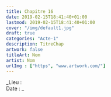 ```yaml
---
title: Chapitre 16
date: 2019-02-15T18:41:40+01:00
lastmod: 2019-02-15T18:41:40+01:00
cover: "/img/default1.jpg"
draft: true
categories: "Acte-1"
description: TitreChap
artwork: false
titleArt: Nom
artist: Nom
urlImg : ["https", "www.artwork.com/"]
---
```

_Lieu :   
Date : _